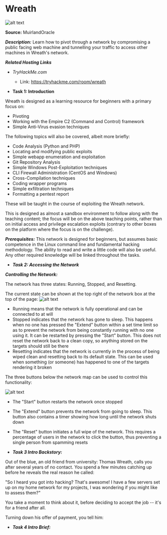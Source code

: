 # Wreath

![alt text](https://assets.tryhackme.com/room-banners/wreath_banner.png)

**Source:**  MuirlandOracle

***Description:***
  Learn how to pivot through a network by compromising a public facing web machine and tunnelling your traffic to access other machines in Wreath's network.
  
  ***Related Hosting Links***

- *TryHackMe.com*
  - Link: https://tryhackme.com/room/wreath
 
- **Task 1: Introduction**

Wreath is designed as a learning resource for beginners with a primary focus on:

- Pivoting
- Working with the Empire C2 (Command and Control) framework
- Simple Anti-Virus evasion techniques

The following topics will also be covered, albeit more briefly:

- Code Analysis (Python and PHP)
- Locating and modifying public exploits
- Simple webapp enumeration and exploitation
- Git Repository Analysis
- Simple Windows Post-Exploitation techniques
- CLI Firewall Administration (CentOS and Windows)
- Cross-Compilation techniques
- Coding wrapper programs
- Simple exfiltration techniques
- Formatting a pentest report

These will be taught in the course of exploiting the Wreath network.

This is designed as almost a sandbox environment to follow along with the teaching content; the focus will be on the above teaching points, rather than on initial access and privilege escalation exploits (contrary to other boxes on the platform where the focus is on the challenge).
 
 ***Prerequisites:***
 This network is designed for beginners, but assumes basic competence in the Linux command line and fundamental hacking methodology. The ability to read and write a little code will also be useful. Any other required knowledge will be linked throughout the tasks.
 
 
- ***Task 2: Accessing the Network***
 
 ***Controlling the Network:***

The network has three states: Running, Stopped, and Resetting.

The current state can be shown at the top right of the network box at the top of the page:
![alt text](https://assets.tryhackme.com/additional/wreath-network/fe129fa984de.png)

- Running means that the network is fully operational and can be connected to at will
- Stopped indicates that the network has gone to sleep. This happens when no one has pressed the "Extend" button within a set time limit so as to prevent the network from being   constantly running with no one using it. It can be restarted by pressing the "Start" button. This does not reset the network back to a clean copy, so anything stored on the     targets should still be there
- Resetting indicates that the network is currently in the process of being wiped clean and resetting back to its default state. This can be used when something (or someone) has   happened to one of the targets rendering it broken

The three buttons below the network map can be used to control this functionality:
 
![alt text](https://assets.tryhackme.com/additional/wreath-network/fbf6ced6514d.png)

- The "Start" button restarts the network once stopped
- The "Extend" button prevents the network from going to sleep. This button also contains a timer showing how long until the network shuts down
- The "Reset" button initiates a full wipe of the network. This requires a percentage of users in the network to click the button, thus preventing a single person from spamming   resets 

- ***Task 3  Intro Backstory:***

Out of the blue, an old friend from university: Thomas Wreath, calls you after several years of no contact. You spend a few minutes catching up before he reveals the real reason he called:

"So I heard you got into hacking? That's awesome! I have a few servers set up on my home network for my projects, I was wondering if you might like to assess them?"

You take a moment to think about it, before deciding to accept the job -- it's for a friend after all.

Turning down his offer of payment, you tell him:

- ***Task 4  Intro Brief:***
 
 
